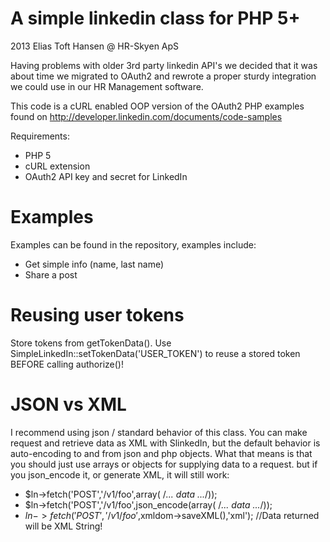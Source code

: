 A simple linkedin class for PHP 5+
=========
 2013   Elias Toft Hansen    @    HR-Skyen ApS
 
 Having problems with older 3rd party linkedin API's we decided
 that it was about time we migrated to OAuth2 and rewrote a proper sturdy 
 integration we could use in our HR Management software.
 
 This code is a cURL enabled OOP version of the OAuth2 PHP examples found on
 http://developer.linkedin.com/documents/code-samples
 
 Requirements:
  * PHP 5
  * cURL extension
  * OAuth2 API key and secret for LinkedIn
 
 
Examples
=========
Examples can be found in the repository, examples include:

* Get simple info (name, last name)
* Share a post


Reusing user tokens
=========
Store tokens from getTokenData().
Use SimpleLinkedIn::setTokenData('USER_TOKEN') to reuse a stored token BEFORE calling authorize()!


JSON vs XML
=========
I recommend using json / standard behavior of this class. You can make request and retrieve data as XML with SlinkedIn, but the default
behavior is auto-encoding to and from json and php objects. What that means is that you should just use arrays or objects for supplying data to a request.
but if you json_encode it, or generate XML, it will still work:

* $ln->fetch('POST','/v1/foo',array( /*... data ...*/));
* $ln->fetch('POST','/v1/foo',json_encode(array( /*... data ...*/));
* $ln->fetch('POST','/v1/foo',$xmldom->saveXML(),'xml'); //Data returned will be XML String!

